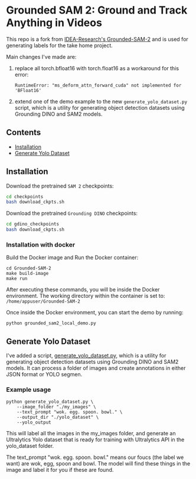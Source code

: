 # Grounded SAM 2: Ground and Track Anything in Videos

This repo is a fork from [IDEA-Research's Grounded-SAM-2](https://github.com/IDEA-Research/Grounded-SAM-2) and is used for generating labels for the take home project.

Main changes I've made are:
1. replace all torch.bfloat16 with torch.float16 as a workaround for this error:
    ```
    RuntimeError: "ms_deform_attn_forward_cuda" not implemented for 'BFloat16'
    ```
2. extend one of the demo example to the new `generate_yolo_dataset.py` script, which is a utility for generating object detection datasets using Grounding DINO and SAM2 models. 

## Contents
- [Installation](#installation)
- [Generate Yolo Dataset](#generate-yolo-dataset)


## Installation

Download the pretrained `SAM 2` checkpoints:

```bash
cd checkpoints
bash download_ckpts.sh
```

Download the pretrained `Grounding DINO` checkpoints:

```bash
cd gdino_checkpoints
bash download_ckpts.sh
```



### Installation with docker
Build the Docker image and Run the Docker container:

```
cd Grounded-SAM-2
make build-image
make run
```
After executing these commands, you will be inside the Docker environment. The working directory within the container is set to: `/home/appuser/Grounded-SAM-2`

Once inside the Docker environment, you can start the demo by running:
```
python grounded_sam2_local_demo.py
```

## Generate Yolo Dataset
I've added a script, [generate_yolo_dataset.py](./generate_yolo_dataset.py), which is a utility for generating object detection datasets using Grounding DINO and SAM2 models. It can process a folder of images and create annotations in either JSON format or YOLO segmen.

### Example usage
```
python generate_yolo_dataset.py \
    --image_folder "./my_images" \
    --text_prompt "wok. egg. spoon. bowl." \
    --output_dir "./yolo_dataset" \
    --yolo_output

```

This will label all the images in the my_images folder, and generate an Ultralytics Yolo dataset that is ready for training with Ultralytics API in the yolo_dataset folder.

The text_prompt "wok. egg. spoon. bowl." means our foucs (the label we want) are wok, egg, spoon and bowl. The model will find these things in the image and label it for you if these are found.
